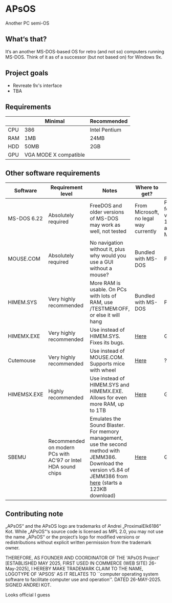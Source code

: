 # APsOS
Another PC semi-OS


## What‘s that?
It‘s an another MS-DOS-based OS for retro (and not so) computers running MS-DOS. 
Think of it as of a successor (but not based on) for Windows 9x. 
## Project goals
- Revreate 9x's interface
- TBA
## Requirements



| | Minimal | Recommended |
|---|---|---|
|CPU|386|Intel Pentium|
|RAM|1MB|24MB|
|HDD|50MB|2GB|
|GPU|VGA MODE X compatible|


## Other software requirements

|Software|Requirement level|Notes|Where to get?|License|
|---|---|---|---|---|
|MS-DOS 6.22|Absolutely required|FreeDOS and older versions of MS-DOS may work as well, not tested|From Microsoft, no legal way currently|Proprietary, for versions 1.00, 3.00 and 4.00 — MIT
|MOUSE.COM|Absolutely required|No navigation without it, plus why would you use a GUI without a mouse?|Bundled with MS-DOS|Proprietary
|HIMEM.SYS|Very highly recommended|More RAM is usable. On PCs with lots of RAM, use /TESTMEM:OFF, or else it will hang|Bundled with MS-DOS|Proprietary
|HIMEMX.EXE|Very highly recommended|Use instead of HIMEM.SYS. Fixes its bugs.|[Here](https://github.com/Baron-von-Riedesel/HimemX)|GPL
|Cutemouse|Very highly recommended|Use instead of MOUSE.COM. Supports mice with wheel|[Here](https://cutemouse.sourceforge.net/)|?
|HIMEMSX.EXE|Highly recommended|Use instead of HIMEM.SYS and HIMEMX.EXE. Allows for even more RAM, up to 1TB|[Here](https://github.com/Baron-von-Riedesel/HimemSX)|GPL
|SBEMU|Recommended on modern PCs with AC‘97 or Intel HDA sound chips|Emulates the Sound Blaster. For memory management, use the second method with JEMM386. Download the version v5.84 of JEMM386 from [here](https://github.com/Baron-von-Riedesel/Jemm/releases/download/v5.84/JemmB_v584.zip) (starts a 123KB download)|[Here](https://github.com/crazii/SBEMU/releases/tag/Release_1.0.0-beta.5)|GPLv2


## Contributing note
„APsOS“ and the APsOS logo are trademarks of Andrei „ProximalElk6186“ Kot.
While „APsOS“‘s source code is licensed as MPL 2.0, you may not use the name „APsOS“ or the project‘s logo for modified versions or redistributions without explicit written permission from the trademark owner.

THEREFORE, AS FOUNDER AND COORDINATOR OF THE 'APsOS Project' 
[ESTABLISHED MAY 2025, FIRST USED IN COMMERCE (WEB SITE) 26-May-2025], I HEREBY MAKE TRADEMARK CLAIM TO THE NAME, LOGOTYPE OF 'APSOS' AS IT RELATES TO ``computer operating system 
software to facilitate computer use and operation''.  DATED 26-MAY-2025. 
  SIGNED ANDREI KOT.

Looks official I guess

